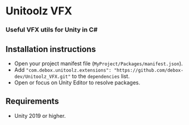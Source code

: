 # Unitoolz VFX
### Useful VFX utils for Unity in C# 

## Installation instructions
- Open your project manifest file (`MyProject/Packages/manifest.json`).
- Add `"com.debox.unitoolz.extensions": "https://github.com/debox-dev/Unitoolz_VFX.git"` to the `dependencies` list.
- Open or focus on Unity Editor to resolve packages.


## Requirements
- Unity 2019 or higher.

